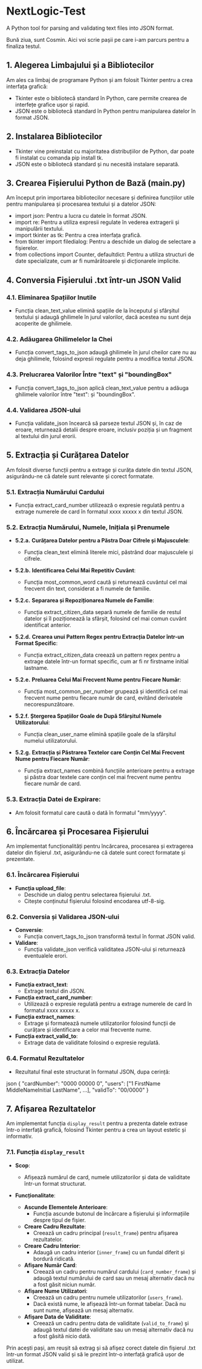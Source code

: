 # NextLogic-Test

A Python tool for parsing and validating text files into JSON format.

Bună ziua, sunt Cosmin. Aici voi scrie pașii pe care i-am parcurs pentru a finaliza testul.

## 1. Alegerea Limbajului și a Bibliotecilor

Am ales ca limbaj de programare Python și am folosit Tkinter pentru a crea interfața grafică:
- Tkinter este o bibliotecă standard în Python, care permite crearea de interfețe grafice ușor și rapid.
- JSON este o bibliotecă standard în Python pentru manipularea datelor în format JSON.

## 2. Instalarea Bibliotecilor

- Tkinter vine preinstalat cu majoritatea distribuțiilor de Python, dar poate fi instalat cu comanda pip install tk.
- JSON este o bibliotecă standard și nu necesită instalare separată.

## 3. Crearea Fișierului Python de Bază (main.py)

Am început prin importarea bibliotecilor necesare și definirea funcțiilor utile pentru manipularea și procesarea textului și a datelor JSON:
- import json: Pentru a lucra cu datele în format JSON.
- import re: Pentru a utiliza expresii regulate în vederea extragerii și manipulării textului.
- import tkinter as tk: Pentru a crea interfața grafică.
- from tkinter import filedialog: Pentru a deschide un dialog de selectare a fișierelor.
- from collections import Counter, defaultdict: Pentru a utiliza structuri de date specializate, cum ar fi numărătoarele și dicționarele implicite.

## 4. Conversia Fișierului .txt într-un JSON Valid

### 4.1. **Eliminarea Spațiilor Inutile**

- Funcția clean_text_value elimină spațiile de la începutul și sfârșitul textului și adaugă ghilimele în jurul valorilor, dacă acestea nu sunt deja acoperite de ghilimele.

### 4.2. **Adăugarea Ghilimelelor la Chei**

- Funcția convert_tags_to_json adaugă ghilimele în jurul cheilor care nu au deja ghilimele, folosind expresii regulate pentru a modifica textul JSON.

### 4.3. Prelucrarea Valorilor Între "text" și "boundingBox"

- Funcția convert_tags_to_json aplică clean_text_value pentru a adăuga ghilimele valorilor între "text": și "boundingBox".

### 4.4. **Validarea JSON-ului**

- Funcția validate_json încearcă să parseze textul JSON și, în caz de eroare, returnează detalii despre eroare, inclusiv poziția și un fragment al textului din jurul erorii.


## 5. Extracția și Curățarea Datelor

Am folosit diverse funcții pentru a extrage și curăța datele din textul JSON, asigurându-ne că datele sunt relevante și corect formatate.

### 5.1. **Extracția Numărului Cardului**

- Funcția extract_card_number utilizează o expresie regulată pentru a extrage numerele de card în formatul xxxx xxxxx x din textul JSON.

### 5.2. **Extracția Numărului, Numele, Inițiala și Prenumele**

- **5.2.a.** **Curățarea Datelor pentru a Păstra Doar Cifrele și Majusculele**:
  - Funcția clean_text elimină literele mici, păstrând doar majusculele și cifrele.

- **5.2.b.** **Identificarea Celui Mai Repetitiv Cuvânt**:
  - Funcția most_common_word caută și returnează cuvântul cel mai frecvent din text, considerat a fi numele de familie.

- **5.2.c.** **Separarea și Repoziționarea Numele de Familie**:
  - Funcția extract_citizen_data separă numele de familie de restul datelor și îl poziționează la sfârșit, folosind cel mai comun cuvânt identificat anterior.

- **5.2.d.** **Crearea unui Pattern Regex pentru Extracția Datelor într-un Format Specific**:
  - Funcția extract_citizen_data creează un pattern regex pentru a extrage datele într-un format specific, cum ar fi nr firstname initial lastname.

- **5.2.e.** **Preluarea Celui Mai Frecvent Nume pentru Fiecare Număr**:
  - Funcția most_common_per_number grupează și identifică cel mai frecvent nume pentru fiecare număr de card, evitând derivatele necorespunzătoare.

- **5.2.f.** **Ștergerea Spațiilor Goale de După Sfârșitul Numele Utilizatorului**:
  - Funcția clean_user_name elimină spațiile goale de la sfârșitul numelui utilizatorului.

- **5.2.g.** **Extracția și Păstrarea Textelor care Conțin Cel Mai Frecvent Nume pentru Fiecare Număr**:
  - Funcția extract_names combină funcțiile anterioare pentru a extrage și păstra doar textele care conțin cel mai frecvent nume pentru fiecare număr de card.


### 5.3. **Extracția Datei de Expirare**:
- Am folosit formatul care caută o dată în formatul "mm/yyyy".

  

## 6. Încărcarea și Procesarea Fișierului

Am implementat funcționalități pentru încărcarea, procesarea și extragerea datelor din fișierul .txt, asigurându-ne că datele sunt corect formatate și prezentate.

### 6.1. Încărcarea Fișierului

- **Funcția upload_file**:
  - Deschide un dialog pentru selectarea fișierului .txt.
  - Citește conținutul fișierului folosind encodarea utf-8-sig.

### 6.2. Conversia și Validarea JSON-ului

- **Conversie**:
  - Funcția convert_tags_to_json transformă textul în format JSON valid.
- **Validare**:
  - Funcția validate_json verifică validitatea JSON-ului și returnează eventualele erori.

### 6.3. Extracția Datelor

- **Funcția extract_text**:
  - Extrage textul din JSON.
- **Funcția extract_card_number**:
  - Utilizează o expresie regulată pentru a extrage numerele de card în formatul xxxx xxxxx x.
- **Funcția extract_names**:
  - Extrage și formatează numele utilizatorilor folosind funcții de curățare și identificare a celor mai frecvente nume.
- **Funcția extract_valid_to**:
  - Extrage data de validitate folosind o expresie regulată.

### 6.4. Formatul Rezultatelor

- Rezultatul final este structurat în formatul JSON, dupa cerință:
  
json
  {
    "cardNumber": "0000 00000 0",
    "users": ["1 FirstName MiddleNameInitial LastName", ...],
    "validTo": "00/0000"
  }


## 7. Afișarea Rezultatelor

Am implementat funcția `display_result` pentru a prezenta datele extrase într-o interfață grafică, folosind Tkinter pentru a crea un layout estetic și informativ.

### 7.1. **Funcția `display_result`**

- **Scop**:
  - Afișează numărul de card, numele utilizatorilor și data de validitate într-un format structurat.

- **Funcționalitate**:
  - **Ascunde Elementele Anterioare**:
    - Funcția ascunde butonul de încărcare a fișierului și informațiile despre tipul de fișier.
  - **Creare Cadru Rezultate**:
    - Creează un cadru principal (`result_frame`) pentru afișarea rezultatelor.
  - **Creare Cadru Interior**:
    - Adaugă un cadru interior (`inner_frame`) cu un fundal diferit și bordură ridicată.
  - **Afișare Număr Card**:
    - Creează un cadru pentru numărul cardului (`card_number_frame`) și adaugă textul numărului de card sau un mesaj alternativ dacă nu a fost găsit niciun număr.
  - **Afișare Nume Utilizatori**:
    - Creează un cadru pentru numele utilizatorilor (`users_frame`).
    - Dacă există nume, le afișează într-un format tabelar. Dacă nu sunt nume, afișează un mesaj alternativ.
  - **Afișare Data de Validitate**:
    - Creează un cadru pentru data de validitate (`valid_to_frame`) și adaugă textul datei de validitate sau un mesaj alternativ dacă nu a fost găsită nicio dată.

Prin acești pași, am reușit să extrag și să afișez corect datele din fișierul .txt într-un format JSON valid și să le prezint într-o interfață grafică ușor de utilizat.
